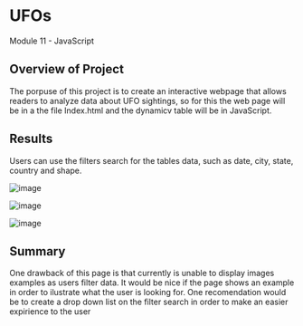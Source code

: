 # UFOs
Module 11 - JavaScript

## Overview of Project

The porpuse of this project is to create an interactive webpage that allows readers to analyze data about UFO sightings, so for this the web page will be in a the file Index.html and the dynamicv table will be in JavaScript.


## Results

Users can use the filters search for the tables data, such as date, city, state, country and shape.

![image](https://user-images.githubusercontent.com/95327338/156948136-357acc9a-7a8a-4156-8a53-ef551801f30d.png)

![image](https://user-images.githubusercontent.com/95327338/156948183-94e4ef40-39f5-4587-be62-b135dd47060a.png)

![image](https://user-images.githubusercontent.com/95327338/156948075-2e5ca094-dd37-465f-84db-a35e95a544b0.png)


## Summary

One drawback of this page is that currently is unable to display images examples as users filter data. It would be nice if the page shows an example in order to ilustrate what the user is looking for. One recomendation would be to create a drop down list on the filter search in order to make an easier expirience to the user



